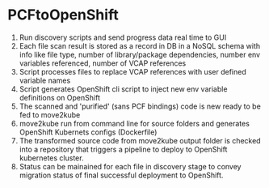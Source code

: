 # PCFtoOpenShift

1. Run discovery scripts and send progress data real time to GUI
2. Each file scan result is stored as a record in DB in a NoSQL schema with info like file type,
   number of library/package dependencies, number env variables referenced, number of VCAP references
3. Script processes files to replace VCAP references with user defined variable names
4. Script generates OpenShift cli script to inject new env variable definitions on OpenShift
5. The scanned and 'purified' (sans PCF bindings) code is new ready to be fed to move2kube
6. move2kube run from command line for source folders and generates OpenShift Kubernets configs (Dockerfile)
7. The transformed source code from move2kube output folder is checked into a repository that triggers a pipeline to deploy to OpenShift kubernetes cluster.
8. Status can be mainained for each file in discovery stage to convey migration status of final successful deployment to OpenShift.

